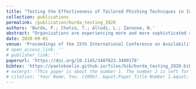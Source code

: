 ```yaml
---
title: "Testing the Effectiveness of Tailored Phishing Techniques in Industry and Academia: A Field Experiment"
collection: publications
permalink: /publication/burda_testing_2020
authors: 'Burda, P.; Chotza, T.; Allodi, L.; Zannone, N.'
abstract: "Organizations are experiencing more and more sophisticated attacks specifically targeting their employees and customers. These attacks exploit tailored information on the victim or organization to increase their credibility. To date, no study has evaluated the role of 'traditional' phishing cognitive effects in these advanced settings. In this paper, we run a field experiment targeting 747 subjects employed in two organizations (a university and a large international consultancy company) to evaluate the interaction between phishing persuasion techniques and the success rate in a highly-tailored setting. For this purpose, we exploit well-established user notification methods to devise enhanced attack delivery techniques, and evaluate how such techniques affect success rate of our phishing campaigns. We find that the effect of 'traditional' attack techniques is widely mitigated in highly-tailored phishing settings, suggesting that current user training and detection techniques may be off-target for more sophisticated attacks. However, we find that the means by which the attack is delivered to the victim matter, and can greatly (up to three times) boost the effect of the base attack."
date: 2020-09-01
venue: 'Proceedings of the 15th International Conference on Availability, Reliability and Security (ARES 2020)'
# open_access_link: ''
# publisher_link: ''
paperurl: 'https://doi.org/10.1145/3407023.3409178'
bibtex:	'https://paolokoelio.github.io/files/bib/burda_testing_2020.bib'
# excerpt: 'This paper is about the number 1. The number 2 is left for future work.'
# citation: 'Your Name, You. (2009). &quot;Paper Title Number 1.&quot; <i>Journal 1</i>. 1(1).'
---
```

